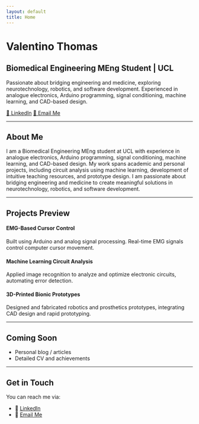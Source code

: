 ```yaml
---
layout: default
title: Home
---
```


<!-- Link to external CSS -->
<link rel="stylesheet" href="/assets/css/style.css">

<!-- Hero Section -->
<div class="hero">
  <h1>Valentino Thomas</h1>
  <h2>Biomedical Engineering MEng Student | UCL</h2>
  <p>
    Passionate about bridging engineering and medicine, exploring neurotechnology, robotics, and software development. Experienced in analogue electronics, Arduino programming, signal conditioning, machine learning, and CAD-based design.
  </p>
  <div>
    <a href="https://linkedin.com/in/valentinothomas" target="_blank" class="button-primary">🔗 LinkedIn</a>
    <a href="mailto:hello@valentinothomas.com" class="button-secondary">📧 Email Me</a>
  </div>
</div>

<hr>

## About Me

I am a Biomedical Engineering MEng student at UCL with experience in analogue electronics, Arduino programming, signal conditioning, machine learning, and CAD-based design. My work spans academic and personal projects, including circuit analysis using machine learning, development of intuitive teaching resources, and prototype design. I am passionate about bridging engineering and medicine to create meaningful solutions in neurotechnology, robotics, and software development.

<hr>

## Projects Preview

<div class="project-cards">

  <!-- Project Card 1 -->
  <div class="flip-card" style="animation-delay:0.1s;">
    <div class="flip-card-inner">
      <div class="flip-card-front">
        <h4>EMG-Based Cursor Control</h4>
      </div>
      <div class="flip-card-back">
        <p>Built using Arduino and analog signal processing. Real-time EMG signals control computer cursor movement.</p>
      </div>
    </div>
  </div>

  <!-- Project Card 2 -->
  <div class="flip-card" style="animation-delay:0.3s;">
    <div class="flip-card-inner">
      <div class="flip-card-front">
        <h4>Machine Learning Circuit Analysis</h4>
      </div>
      <div class="flip-card-back">
        <p>Applied image recognition to analyze and optimize electronic circuits, automating error detection.</p>
      </div>
    </div>
  </div>

  <!-- Project Card 3 -->
  <div class="flip-card" style="animation-delay:0.5s;">
    <div class="flip-card-inner">
      <div class="flip-card-front">
        <h4>3D-Printed Bionic Prototypes</h4>
      </div>
      <div class="flip-card-back">
        <p>Designed and fabricated robotics and prosthetics prototypes, integrating CAD design and rapid prototyping.</p>
      </div>
    </div>
  </div>

</div>

<hr>

## Coming Soon

- Personal blog / articles  
- Detailed CV and achievements  

<hr>

## Get in Touch

You can reach me via:

- 🔗 [LinkedIn](https://linkedin.com/in/valentinothomas)  
- 📧 [Email Me](mailto:hello@valentinothomas.com)
